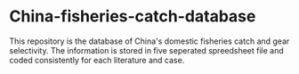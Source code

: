 # China-fisheries-catch-database

This repository is the database of China's domestic fisheries catch and gear selectivity. The information is stored in five seperated spreedsheet file and coded consistently for each literature and case.
